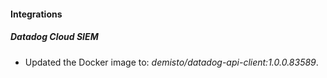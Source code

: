 #### Integrations
##### Datadog Cloud SIEM
- Updated the Docker image to: *demisto/datadog-api-client:1.0.0.83589*.
